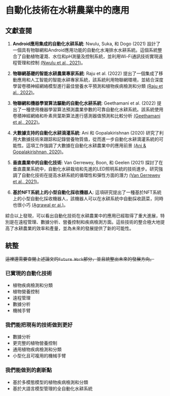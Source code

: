 <!--
 * @Author: hibana2077 hibana2077@gmaill.com
 * @Date: 2024-01-23 18:55:29
 * @LastEditors: hibana2077 hibana2077@gmaill.com
 * @LastEditTime: 2024-01-23 21:39:02
 * @FilePath: /smart_hydroponic_farm/doc/research/automation.md
 * @Description: 这是默认设置,请设置`customMade`, 打开koroFileHeader查看配置 进行设置: https://github.com/OBKoro1/koro1FileHeader/wiki/%E9%85%8D%E7%BD%AE
-->
# 自動化技術在水耕農業中的應用

## 文獻查閱

1. **Android應用集成的自動化水耕系統**: Nwulu, Suka, 和 Dogo (2021) 設計了一個具有物聯網和Android應用功能的自動化水淹排水水耕系統。這個系統整合了自動植物灌溉、水位和pH測量及控制系統，並利用Wi-Fi通訊技術實現遠程管理和控制 [(Nwulu et al., 2021)](https://consensus.app/papers/automated-hydroponic-system-integrated-with-android-nwulu/99174740ec5b5e2489bb8cb2c9e67672/)。

2. **物聯網基礎的智能水耕農業專家系統**: Raju et al. (2022) 提出了一個集成了移動應用和人工智能的智能水耕專家系統，該系統利用物聯網環境，並結合深度學習卷積神經網絡模型進行最佳營養水平預測和植物疾病檢測和分類 [(Raju et al., 2022)](https://consensus.app/papers/design-implementation-smart-hydroponics-farming-using-raju/3fcc5a6256a85cbb92f2b8953ff6308f/)。

3. **物聯網和機器學習算法驅動的自動化水耕系統**: Geethamani et al. (2022) 提出了一種使用機器學習算法預測農業參數的可靠自動化水耕系統。該系統使用卷積神經網絡和朴素貝葉斯算法進行感測器值預測和比較分析 [(Geethamani et al., 2022)](https://consensus.app/papers/design-development-reliable-automated-hydroponics-geethamani/425d5c47f58357908fcfbfab721e3bca/)。

4. **大數據支持的自動化水耕滴灌系統**: Ani 和 Gopalakirishnan (2020) 研究了利用大數據技術來跟踪和記錄營養物質值，從而進一步自動化水耕滴灌系統的可能性。這項工作強調了大數據在自動化水耕農業中的應用前景 [(Ani & Gopalakirishnan, 2020)](https://consensus.app/papers/automated-hydroponic-drip-irrigation-using-data-ani/fbc79ffd24115b60a028de7ede01e69a/)。

5. **垂直農業中的自動化技術**: Van Gerrewey, Boon, 和 Geelen (2021) 探討了在垂直農業系統中，自動化水耕栽培和先進的LED照明系統的技術進步。研究強調了自動化技術在提高水耕系統的循環性和彈性方面的潛力 [(Van Gerrewey et al., 2021)](https://consensus.app/papers/farming-only-gerrewey/d9640b2fea7e572095857f4190ee5298/)。

6. **基於NFT系統上的小型自動化採收機器人**: 這項研究提出了一種基於NFT系統上的小型自動化採收機器人，該機器人可以在水耕系統中自動採收蔬菜，同時也很小巧 [(Agrawal er ai.)](https://elibrary.asabe.org/abstract.asp?JID=5&AID=41742&CID=dall2012&T=1)。

綜合以上發現，可以看出自動化技術在水耕農業中的應用已經取得了重大進展，特別是在遠程管理、數據分析、營養控制和疾病檢測方面。這些技術的整合極大地提高了水耕農業的效率和產量，並為未來的發展提供了新的可能性。

## 統整

~~這裡還需要查閱上述論文的`Future Work`部分，並且統整出未來的發展方向。~~

### 已實現的自動化技術

- 植物疾病檢測和分類
- 植物營養控制
- 遠程管理
- 數據分析
- 機械手臂

### 我們能把現有的技術做到更好

- 數據分析
- 更完整的植物營養控制
- 通用植物疾病檢測和分類
- 小型化且可複用的機械手臂

### 我們能做到的創新點

- 基於多模態模型的植物疾病檢測和分類
- 基於大語言模型管理的全自動化水耕系統